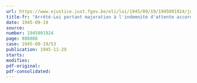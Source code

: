 ```yaml
---
url: https://www.ejustice.just.fgov.be/eli/loi/1945/09/19/1945091924/justel
title-fr: "Arrêté-Loi portant majoration à l'indemnité d'attente accordée aux marins de la marine marchande séjournant en Grande-Bretagne"
date: 1945-09-19
source:
number: 1945091924
page: 888888
case: 1945-09-19/53
publication: 1945-11-29
starts:
modifies:
pdf-original:
pdf-consolidated:
---
```


